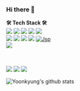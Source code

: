 ### Hi there 👋
<b>🛠 Tech Stack 🛠</b></h3></br>
<img src="https://img.shields.io/badge/HTML5-E34F26?style=flat-square&logo=HTML5&logoColor=white"/>
<img src="https://img.shields.io/badge/CSS-1572B6?style=flat-square&logo=CSS&logoColor=white"/> 
<img src="https://img.shields.io/badge/JavaScript-F7DF1E?style=flat-square&logo=JavaScript&logoColor=white"/> 
<img src="https://img.shields.io/badge/Python-3776AB?style=flat-square&logo=Python&logoColor=white"/> 
<img src="https://img.shields.io/badge/Java-007396?style=flat-square&logo=Java&logoColor=white"/>	
<img src="https://img.shields.io/badge/Node.js-339933?style=flat-square&logo=Express&logoColor=white"/>
<img src="https://img.shields.io/badge/Express-000000?style=flat-square&logo=Node.js&logoColor=white"/>
<img src="https://img.shields.io/badge/Android-3DDC84?style=flat-square&logo=android&logoColor=white"/>
<img src="https://img.shields.io/badge/AndroidStudio-3DDC84?style=flat-square&logo=AndroidStudio&logoColor=white"/>
<a href="" target="_blank"><img alt="Jsp" src="https://img.shields.io/badge/jsp-%23ED8B10.svg?&style=flat-square&logo=jsp&logoColor=white"/></a><br>
<img src="https://img.shields.io/badge/Vue.js-4FC08D?style=flat-square&logo=Vue.js&logoColor=white"/>
<!-- <img src="https://img.shields.io/badge/AndroidStudio-3DDC84?style=flat-square&logo=AndroidStudio&logoColor=white"/> -->
<br><br>
<img src="https://img.shields.io/badge/MongoDB-47A248?style=flat-square&logo=MongoDB&logoColor=white"/>
<img src="https://img.shields.io/badge/MySQL-4479A1?style=flat-square&logo=MySQL&logoColor=white"/>
<img src="https://img.shields.io/badge/Oracle-F80000?style=flat-square&logo=Oracle&logoColor=white"/></a></p>

![Yoonkyung's github stats](https://github-readme-stats.vercel.app/api?username=yoonkyoungchoi&show_icons=true&theme=react)
